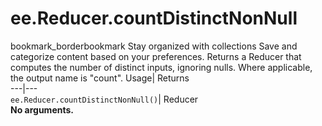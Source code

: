  
#  ee.Reducer.countDistinctNonNull 
bookmark_borderbookmark Stay organized with collections  Save and categorize content based on your preferences.
Returns a Reducer that computes the number of distinct inputs, ignoring nulls. Where applicable, the output name is "count". 
Usage| Returns  
---|---  
`ee.Reducer.countDistinctNonNull()`| Reducer  
**No arguments.**
